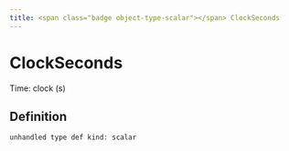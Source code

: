 ```yaml
---
title: <span class="badge object-type-scalar"></span> ClockSeconds
---
```

# <span class="badge object-type-scalar"></span> ClockSeconds

Time: clock (s)

## Definition

```php
unhandled type def kind: scalar
```
